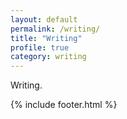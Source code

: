 ```yaml
---
layout: default
permalink: /writing/
title: "Writing"
profile: true
category: writing
---
```

Writing.



<!-- {% include post-list.html %} -->


{% include footer.html %}